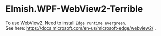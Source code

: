 # Elmish.WPF-WebView2-Terrible
To use WebView2, Need to install `Edge runtime evergreen`.  
See here: https://docs.microsoft.com/en-us/microsoft-edge/webview2/ . 
